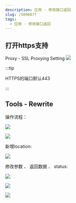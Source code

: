```yaml
---
description: 应用 - 修改接口返回
slug: /509607f
tags: 
  - 应用 - 修改接口返回
---
```


## 打开https支持

Proxy - SSL Proxying Setting
![](@site/static/docs/11.Charles篇/charles12.png)

:::tip

HTTPS的端口默认443

:::

## Tools - Rewrite

操作流程：

![](@site/static/docs/11.Charles篇/charles13.png)

![](@site/static/docs/11.Charles篇/charles14.png)


新增location:

![](@site/static/docs/11.Charles篇/charles15.png)


修改参数 、 返回数据 、 status:

![](@site/static/docs/11.Charles篇/charles16.png)

![](@site/static/docs/11.Charles篇/charles17.png)

![](@site/static/docs/11.Charles篇/charles18.png)